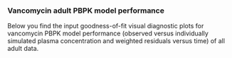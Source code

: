 ### Vancomycin adult PBPK model performance

Below you find the input goodness-of-fit visual diagnostic plots for vancomycin PBPK model performance (observed versus individually simulated plasma concentration and weighted residuals versus time) of all adult data.

